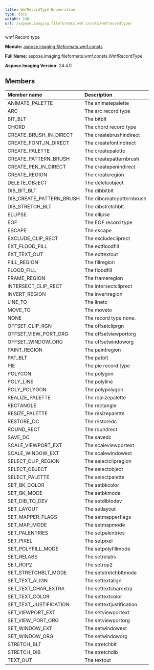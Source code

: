 ```yaml
---
title: WmfRecordType Enumeration
type: docs
weight: 240
url: /aspose.imaging.fileformats.wmf.consts/wmfrecordtype/
---
```


wmf Record type

**Module:** [aspose.imaging.fileformats.wmf.consts](/imaging/python-net/aspose.imaging.fileformats.wmf.consts/)

**Full Name:** aspose.imaging.fileformats.wmf.consts.WmfRecordType

**Aspose.Imaging Version:** 24.4.0

## **Members**
| **Member name** | **Description** |
| :- | :- |
| ANIMATE_PALETTE | The animatepalette |
| ARC | The arc record type |
| BIT_BLT | The bitblt |
| CHORD | The chord record type |
| CREATE_BRUSH_IN_DIRECT | The createbrushindirect |
| CREATE_FONT_IN_DIRECT | The createfontindirect |
| CREATE_PALETTE | The createpalette |
| CREATE_PATTERN_BRUSH | The createpatternbrush |
| CREATE_PEN_IN_DIRECT | The createpenindirect |
| CREATE_REGION | The createregion |
| DELETE_OBJECT | The deleteobject |
| DIB_BIT_BLT | The dibbitblt |
| DIB_CREATE_PATTERN_BRUSH | The dibcreatepatternbrush |
| DIB_STRETCH_BLT | The dibstretchblt |
| ELLIPSE | The ellipse |
| EOF | The EOF record type |
| ESCAPE | The escape |
| EXCLUDE_CLIP_RECT | The excludecliprect |
| EXT_FLOOD_FILL | The extfloodfill |
| EXT_TEXT_OUT | The exttextout |
| FILL_REGION | The fillregion |
| FLOOD_FILL | The floodfill |
| FRAME_REGION | The frameregion |
| INTERSECT_CLIP_RECT | The intersectcliprect |
| INVERT_REGION | The invertregion |
| LINE_TO | The lineto |
| MOVE_TO | The moveto |
| NONE | The record type none. |
| OFFSET_CLIP_RGN | The offsetcliprgn |
| OFFSET_VIEW_PORT_ORG | The offsetviewportorg |
| OFFSET_WINDOW_ORG | The offsetwindoworg |
| PAINT_REGION | The paintregion |
| PAT_BLT | The patblt |
| PIE | The pie record type |
| POLYGON | The polygon |
| POLY_LINE | The polyline |
| POLY_POLYGON | The polypolygon |
| REALIZE_PALETTE | The realizepalette |
| RECTANGLE | The rectangle |
| RESIZE_PALETTE | The resizepalette |
| RESTORE_DC | The restoredc |
| ROUND_RECT | The roundrect |
| SAVE_DC | The savedc |
| SCALE_VIEWPORT_EXT | The scaleviewportext |
| SCALE_WINDOW_EXT | The scalewindowext |
| SELECT_CLIP_REGION | The selectclipregion |
| SELECT_OBJECT | The selectobject |
| SELECT_PALETTE | The selectpalette |
| SET_BK_COLOR | The setbkcolor |
| SET_BK_MODE | The setbkmode |
| SET_DIB_TO_DEV | The setdibtodev |
| SET_LAYOUT | The setlayout |
| SET_MAPPER_FLAGS | The setmapperflags |
| SET_MAP_MODE | The setmapmode |
| SET_PALENTRIES | The setpalentries |
| SET_PIXEL | The setpixel |
| SET_POLYFILL_MODE | The setpolyfillmode |
| SET_RELABS | The setrelabs |
| SET_ROP2 | The setrop2 |
| SET_STRETCHBLT_MODE | The setstretchbltmode |
| SET_TEXT_ALIGN | The settextalign |
| SET_TEXT_CHAR_EXTRA | The settextcharextra |
| SET_TEXT_COLOR | The settextcolor |
| SET_TEXT_JUSTIFICATION | The settextjustification |
| SET_VIEWPORT_EXT | The setviewportext |
| SET_VIEW_PORT_ORG | The setviewportorg |
| SET_WINDOW_EXT | The setwindowext |
| SET_WINDOW_ORG | The setwindoworg |
| STRETCH_BLT | The stretchblt |
| STRETCH_DIB | The stretchdib |
| TEXT_OUT | The textout |
